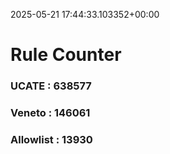 2025-05-21 17:44:33.103352+00:00
# Rule Counter 
 ### UCATE : 638577

 ### Veneto : 146061

 ### Allowlist : 13930